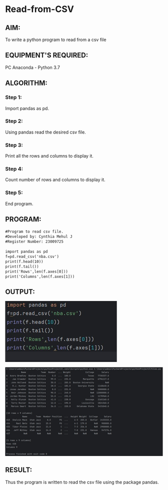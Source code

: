 # Read-from-CSV

## AIM:
To write a python program to read from a csv file

## EQUIPMENT'S	REQUIRED:
PC Anaconda - Python 3.7

## ALGORITHM:
### Step 1:
Import pandas as pd.
### Step 2:
Using pandas read the desired csv file.
### Step 3:
Print all the rows and columns to display it.
### Step 4:
Count number of rows and columns to display it.
### Step 5:
End program.

## PROGRAM:
```
#Program to read csv file.
#Developed by: Cynthia Mehul J
#Register Number: 23009725

import pandas as pd
f=pd.read_csv('nba.csv')
print(f.head(10))
print(f.tail())
print('Rows',len(f.axes[0]))
print('Columns',len(f.axes[1]))
```

## OUTPUT:
![label](/Program.jpg)

![label](/Output.jpg)

## RESULT:
Thus the program is written to read the csv file using the package pandas.
